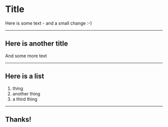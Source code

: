 
# Title
Here is some text - and a small change :-)

---

## Here is another title
And some more text

---

## Here is a list

1. thing
2. another thing
3. a third thing

---

## Thanks!


